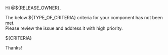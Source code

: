 Hi @${RELEASE_OWNER}, </br>

The below ${TYPE_OF_CRITERIA} criteria for your component has not been met. </br>
Please review the issue and address it with high priority. </br>

${CRITERIA}

Thanks!
